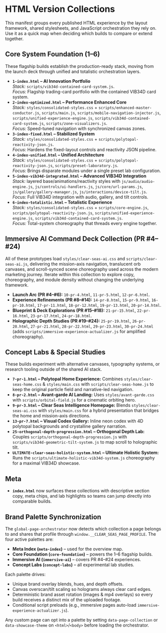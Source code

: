 # HTML Version Collections

This manifest groups every published HTML experience by the layout framework, shared stylesheets, and JavaScript orchestration they rely on. Use it as a quick map when deciding which builds to compare or extend together.

## Core System Foundation (1–6)
These flagship builds establish the production-ready stack, moving from the launch deck through unified and totalistic orchestration layers.

- **`1-index.html` – AI Innovation Portfolio**  
  *Stack:* `scripts/vib34d-contained-card-system.js`.  
  *Focus:* Flagship trading-card portfolio with the contained VIB34D card system.
- **`2-index-optimized.html` – Performance Enhanced Core**  
  *Stack:* `styles/consolidated-styles.css` + `scripts/enhanced-master-conductor.js`, `scripts/main.js`, `scripts/mobile-navigation-injector.js`, `scripts/unified-experience-engine.js`, `scripts/vib34d-contained-card-system.js`, `scripts/zone-visualizers.js`.  
  *Focus:* Speed-tuned navigation with synchronized canvas zones.
- **`3-index-fixed.html` – Stabilized System**  
  *Stack:* `styles/consolidated-styles.css` + `scripts/polytopal-reactivity-json.js`.  
  *Focus:* Hardens the fixed-layout controls and reactivity JSON pipeline.
- **`4-index-unified.html` – Unified Architecture**  
  *Stack:* `styles/consolidated-styles.css` + `scripts/polytopal-reactivity-json.js`, `scripts/preset-laboratory.js`.  
  *Focus:* Brings disparate modules under a single preset lab configuration.
- **`5-index-vib34d-integrated.html` – Advanced VIB34D Integration**  
  *Stack:* layered base/animations/reactivity styles with `js/audio/audio-engine.js`, `js/controls/ui-handlers.js`, `js/core/url-params.js`, `js/gallery/gallery-manager.js`, `js/interactions/device-tilt.js`.  
  *Focus:* Full VIB34D integration with audio, gallery, and tilt controls.
- **`6-index-totalistic.html` – Totalistic Experience**  
  *Stack:* `styles/consolidated-styles.css` + `scripts/core-engine.js`, `scripts/polytopal-reactivity-json.js`, `scripts/unified-experience-engine.js`, `scripts/vib34d-contained-card-system.js`.  
  *Focus:* Total-system choreography that threads every engine together.

## Immersive AI Command Deck Collection (PR #4–#24)
All of these prototypes load `styles/clear-seas-ai.css` and `scripts/clear-seas-ai.js`, delivering the mission-axis navigation, translucent orb canvases, and scroll-synced scene choreography used across the modern marketing journey. Iterate within this collection to explore copy, choreography, and module density without changing the underlying framework.

- **Launch Arc (PR #4–#6):** `10-pr-4.html`, `11-pr-5.html`, `12-pr-6.html`.
- **Experience Refinements (PR #8–#14):** `14-pr-8.html`, `15-pr-9.html`, `16-pr-10.html`, `17-pr-11.html`, `18-pr-12.html`, `19-pr-13.html`, `20-pr-14.html`.
- **Blueprint & Deck Explorations (PR #15–#18):** `21-pr-15.html`, `22-pr-16.html`, `23-pr-17.html`, `24-pr-18.html`.
- **Holographic Depth Studies (PR #19–#24):** `25-pr-19.html`, `26-pr-20.html`, `27-pr-21.html`, `28-pr-22.html`, `29-pr-23.html`, `30-pr-24.html` (adds `scripts/immersive-experience-actualizer.js` for amplified choreography).

## Concept Labs & Special Studies
These builds experiment with alternative canvases, typography systems, or research tooling outside of the shared AI stack.

- **`7-pr-1.html` – Polytopal Home Experience:** Combines `styles/clear-seas-home.css` & `styles/main.css` with `scripts/clear-seas-home.js` to keep the original particle field and narrative-led navigation.
- **`8-pr-2.html` – Avant-garde AI Landing:** Uses `styles/avant-garde.css` with `scripts/orbital-field.js` for a cinematic orbiting hero.
- **`9-pr-3.html` – Clear Seas Intelligence Homepage:** Blends `styles/clear-seas-ai.css` with `styles/main.css` for a hybrid presentation that bridges the home and mission-axis directions.
- **`13-pr-7.html` – Visual Codex Gallery:** Inline neon codex with 4D polytopal backgrounds and crystalline gallery narration.
- **`25-orthogonal-depth-progression.html` – Orthogonal Depth Lab:** Couples `scripts/orthogonal-depth-progression.js` with `scripts/vib34d-geometric-tilt-system.js` to map scroll to holographic tilt.
- **`ULTIMATE-clear-seas-holistic-system.html` – Ultimate Holistic System:** Runs the `scripts/ultimate-holistic-vib34d-system.js` choreography for a maximal VIB34D showcase.

## Meta
- **`index.html`** now surfaces these collections with descriptive section copy, meta chips, and lab highlights so teams can jump directly into comparable builds.

## Brand Palette Synchronization

The `global-page-orchestrator` now detects which collection a page belongs to and shares that profile through `window.__CLEAR_SEAS_PAGE_PROFILE`. The four active palettes are:

- **Meta Index (`meta-index`)** – used for the overview map.
- **Core Foundation (`core-foundation`)** – powers the 1–6 flagship builds.
- **Immersive AI (`immersive-ai`)** – covers PR #4–#24 experiences.
- **Concept Labs (`concept-labs`)** – all experimental lab studies.

Each palette drives:

- Unique brand overlay blends, hues, and depth offsets.
- Canvas overscan/tilt scaling so holograms always clear card edges.
- Deterministic brand asset rotation (images & mp4 overlays) so every build receives a distinct mix of the uploaded footage.
- Conditional script preloads (e.g., immersive pages auto-load `immersive-experience-actualizer.js`).

Any custom page can opt into a palette by setting `data-page-collection` or `data-showcase-theme` on `<html>`/`<body>` before loading the orchestrator.
